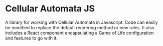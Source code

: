 # Cellular Automata JS
 A library for working with Cellular Automata in Javascript. Code can easily be modified to replace the default rendering method or new rules. It also includes a React component encapsulating a Game of Life configuration and features to go with it.
